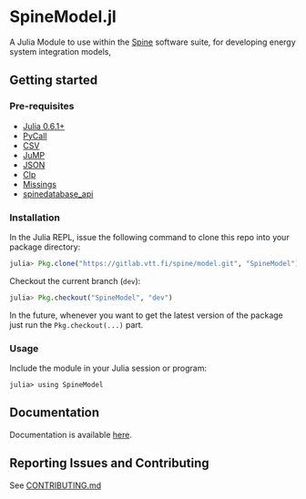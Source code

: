 # SpineModel.jl

A Julia Module to use within the [Spine](http://www.spine-model.org/) software suite, for developing energy system integration models,

## Getting started

### Pre-requisites

- [Julia 0.6.1+](https://julialang.org/)
- [PyCall](https://github.com/JuliaPy/PyCall.jl)
- [CSV](https://github.com/JuliaData/CSV.jl)
- [JuMP](https://github.com/JuliaOpt/JuMP.jl)
- [JSON](https://github.com/JuliaIO/JSON.jl)
- [Clp](https://github.com/JuliaOpt/Clp.jl)
- [Missings](https://github.com/JuliaData/Missings.jl)
- [spinedatabase_api](https://gitlab.vtt.fi/spine/data/tree/database_api)

### Installation

In the Julia REPL, issue the following command to clone this repo into your package directory:

```julia
julia> Pkg.clone("https://gitlab.vtt.fi/spine/model.git", "SpineModel")
```

Checkout the current branch (`dev`):

```julia
julia> Pkg.checkout("SpineModel", "dev")
```

In the future, whenever you want to get the latest version of the package
just run the `Pkg.checkout(...)` part.

### Usage

Include the module in your Julia session or program:

```
julia> using SpineModel
```

## Documentation

Documentation is available [here](docs/build/index.md).

## Reporting Issues and Contributing

See [CONTRIBUTING.md](CONTRIBUTING.md)

